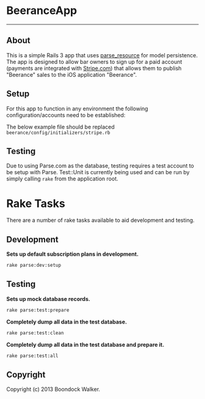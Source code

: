 BeeranceApp
===========
***

About
-----

This is a simple Rails 3 app that uses [parse_resource](http://github.com/adelevie/parse_resource) for model persistence. The app is designed to allow bar owners to sign up for a paid account (payments are integrated with [Stripe.com](http://stripe.com)) that allows them to publish "Beerance" sales to the iOS application "Beerance".

Setup
-----

For this app to function in any environment the following configuration/accounts need to be established:

The below example file should be replaced
```beerance/config/initializers/stripe.rb```


Testing
-------

Due to using Parse.com as the database, testing requires a test account to be setup with Parse. Test::Unit is currently being used and can be run by simply calling ```rake``` from the application root.

Rake Tasks
==========

There are a number of rake tasks available to aid development and testing.

Development
-----------

**Sets up default subscription plans in development.**

```bash
rake parse:dev:setup
```


Testing
-------

**Sets up mock database records.**

```bash
rake parse:test:prepare
```

**Completely dump all data in the test database.**

```bash
rake parse:test:clean
```

**Completely dump all data in the test database and prepare it.**

```bash
rake parse:test:all
```

Copyright
---------

Copyright (c) 2013 Boondock Walker.